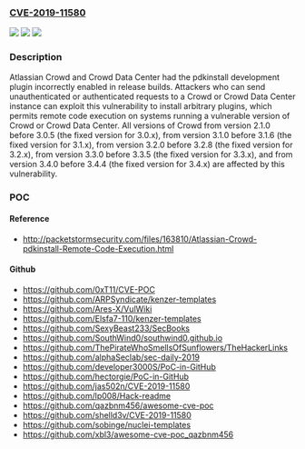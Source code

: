### [CVE-2019-11580](https://cve.mitre.org/cgi-bin/cvename.cgi?name=CVE-2019-11580)
![](https://img.shields.io/static/v1?label=Product&message=Crowd&color=blue)
![](https://img.shields.io/static/v1?label=Version&message=%3E%3D%202.1.0%20&color=brighgreen)
![](https://img.shields.io/static/v1?label=Vulnerability&message=Leftover%20Debug%20Code&color=brighgreen)

### Description

Atlassian Crowd and Crowd Data Center had the pdkinstall development plugin incorrectly enabled in release builds. Attackers who can send unauthenticated or authenticated requests to a Crowd or Crowd Data Center instance can exploit this vulnerability to install arbitrary plugins, which permits remote code execution on systems running a vulnerable version of Crowd or Crowd Data Center. All versions of Crowd from version 2.1.0 before 3.0.5 (the fixed version for 3.0.x), from version 3.1.0 before 3.1.6 (the fixed version for 3.1.x), from version 3.2.0 before 3.2.8 (the fixed version for 3.2.x), from version 3.3.0 before 3.3.5 (the fixed version for 3.3.x), and from version 3.4.0 before 3.4.4 (the fixed version for 3.4.x) are affected by this vulnerability.

### POC

#### Reference
- http://packetstormsecurity.com/files/163810/Atlassian-Crowd-pdkinstall-Remote-Code-Execution.html

#### Github
- https://github.com/0xT11/CVE-POC
- https://github.com/ARPSyndicate/kenzer-templates
- https://github.com/Ares-X/VulWiki
- https://github.com/Elsfa7-110/kenzer-templates
- https://github.com/SexyBeast233/SecBooks
- https://github.com/SouthWind0/southwind0.github.io
- https://github.com/ThePirateWhoSmellsOfSunflowers/TheHackerLinks
- https://github.com/alphaSeclab/sec-daily-2019
- https://github.com/developer3000S/PoC-in-GitHub
- https://github.com/hectorgie/PoC-in-GitHub
- https://github.com/jas502n/CVE-2019-11580
- https://github.com/lp008/Hack-readme
- https://github.com/qazbnm456/awesome-cve-poc
- https://github.com/shelld3v/CVE-2019-11580
- https://github.com/sobinge/nuclei-templates
- https://github.com/xbl3/awesome-cve-poc_qazbnm456

